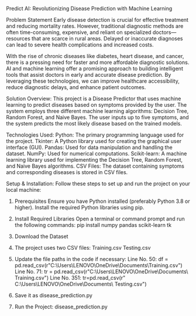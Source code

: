 Predict AI: Revolutionizing Disease Prediction with Machine Learning

Problem Statement
Early disease detection is crucial for effective treatment and reducing mortality rates. However, traditional diagnostic methods are often time-consuming, expensive, and reliant on specialized
doctors—resources that are scarce in rural areas. Delayed or inaccurate diagnoses can lead to severe health complications and increased costs.

With the rise of chronic diseases like diabetes, heart disease, and cancer, there is a pressing need for faster and more affordable diagnostic solutions. AI and machine learning offer a promising 
approach to building intelligent tools that assist doctors in early and accurate disease prediction. By leveraging these technologies, we can improve healthcare accessibility, reduce diagnostic delays,
and enhance patient outcomes.

Solution Overview:
This project is a Disease Predictor that uses machine learning to predict diseases based on symptoms provided by the user. The system employs three different machine learning algorithms: Decision 
Tree, Random Forest, and Naive Bayes. The user inputs up to five symptoms, and the system predicts the most likely disease based on the trained models.

Technologies Used:
Python: The primary programming language used for the project.
Tkinter: A Python library used for creating the graphical user interface (GUI).
Pandas: Used for data manipulation and handling the dataset.
NumPy: Used for numerical computations.
Scikit-learn: A machine learning library used for implementing the Decision Tree, Random Forest, and Naive Bayes algorithms.
CSV Files: The dataset containing symptoms and corresponding diseases is stored in CSV files.

Setup & Installation:
Follow these steps to set up and run the project on your local machine:
1. Prerequisites
   Ensure you have Python installed (preferably Python 3.8 or higher).
   Install the required Python libraries using pip.

2. Install Required Libraries
  Open a terminal or command prompt and run the following commands:
  pip install numpy pandas scikit-learn tk

3. Download the Dataset
  1. The project uses two CSV files: 
      Training.csv
      Testing.csv
  2. Update the file paths in the code if necessary:
     Line No. 50:
     df = pd.read_csv(r"C:\Users\LENOVO\OneDrive\Documents\Training.csv")
     Line No. 71:
     tr = pd.read_csv(r"C:\Users\LENOVO\OneDrive\Documents\ Training.csv")
     Line No. 351:
     tr=pd.read_csv(r" C:\Users\LENOVO\OneDrive\Documents\ Testing.csv")
4. Save it as disease_prediction.py
5. Run the Project: disease_prediction.py
